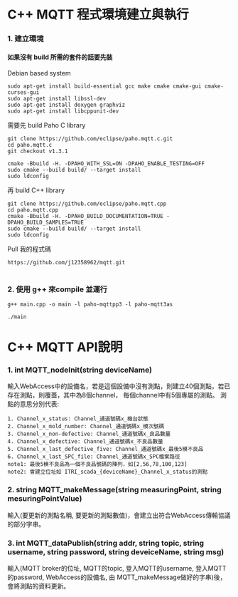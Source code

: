 # C++ MQTT 程式環境建立與執行

### 1. 建立環境

#### 如果沒有 build 所需的套件的話要先裝
Debian based system
```
sudo apt-get install build-essential gcc make cmake cmake-gui cmake-curses-gui
sudo apt-get install libssl-dev
sudo apt-get install doxygen graphviz
sudo apt-get install libcppunit-dev
```

需要先 build Paho C library
```
git clone https://github.com/eclipse/paho.mqtt.c.git
cd paho.mqtt.c
git checkout v1.3.1

cmake -Bbuild -H. -DPAHO_WITH_SSL=ON -DPAHO_ENABLE_TESTING=OFF
sudo cmake --build build/ --target install
sudo ldconfig
```

再 build C++ library
```
git clone https://github.com/eclipse/paho.mqtt.cpp
cd paho.mqtt.cpp
cmake -Bbuild -H. -DPAHO_BUILD_DOCUMENTATION=TRUE -DPAHO_BUILD_SAMPLES=TRUE
sudo cmake --build build/ --target install
sudo ldconfig
```

Pull 我的程式碼
```
https://github.com/j12358962/mqtt.git
```

# 
### 2. 使用 g++ 來compile 並運行
```
g++ main.cpp -o main -l paho-mqttpp3 -l paho-mqtt3as

./main
```

# C++ MQTT API說明


### 1. int MQTT_nodeInit(string deviceName)

輸入WebAccess中的設備名，若是這個設備中沒有測點，則建立40個測點，若已存在測點，則覆蓋，其中為8個channel， 每個channel中有5個專屬的測點。
測點的意思分別代表:
```
1. Channel_x_status: Channel_通道號碼x_機台狀態
2. Channel_x_mold_number: Channel_通道號碼x_模次號碼
3. Channel_x_non-defective: Channel_通道號碼x_良品數量
4. Channel_x_defective: Channel_通道號碼x_不良品數量
5. Channel_x_last_defective_five: Channel_通道號碼x_最後5模不良品
6. Channel_x_last_SPC_file: Channel_通道號碼x_SPC檔案路徑
note1: 最後5模不良品為一個不良品號碼的陣列，如[2,56,78,100,123]
note2: 會建立位址如 ITRI_scada_{deviceName}_Channel_x_status的測點
```

### 2. string MQTT_makeMessage(string measuringPoint, string mesuringPointValue)

輸入(要更新的測點名稱, 要更新的測點數值)，會建立出符合WebAccess傳輸協議的部分字串。

### 3. int MQTT_dataPublish(string addr, string topic, string username, string password, string deveiceName, string msg)

輸入(MQTT broker的位址, MQTT的topic, 登入MQTT的username, 登入MQTT的password, WebAccess的設備名, 由 MQTT_makeMessage做好的字串)後，會將測點的資料更新。


